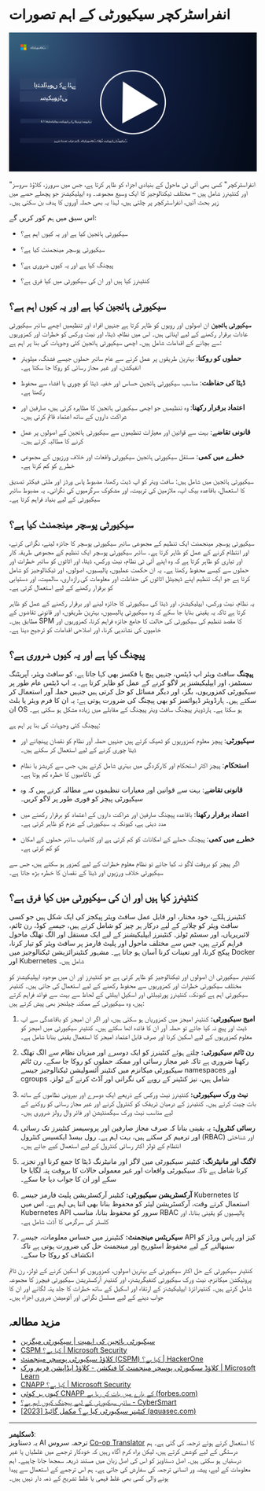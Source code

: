 <!--
CO_OP_TRANSLATOR_METADATA:
{
  "original_hash": "882ebf66a648f419bcbf680ed6aefa00",
  "translation_date": "2025-09-03T20:08:21+00:00",
  "source_file": "6.1 Infrastructure security key concepts.md",
  "language_code": "ur"
}
-->
# انفراسٹرکچر سیکیورٹی کے اہم تصورات

[![ویڈیو دیکھیں](../../translated_images/6-1_placeholder.773c176b8b7e3560d49a8ab481a9457006c04ad3c7b3acd4a4291af6da21df7f.ur.png)](https://learn-video.azurefd.net/vod/player?id=729d969e-c8ce-4889-aaa0-e5d92658ed62)

"انفراسٹرکچر" کسی بھی آئی ٹی ماحول کے بنیادی اجزاء کو ظاہر کرتا ہے، جس میں سرورز، کلاؤڈ سروسز اور کنٹینرز شامل ہیں – مختلف ٹیکنالوجیز کا ایک وسیع مجموعہ۔ وہ ایپلیکیشنز جو پچھلے حصے میں زیر بحث آئیں، انفراسٹرکچر پر چلتی ہیں، لہذا یہ بھی حملہ آوروں کا ہدف بن سکتی ہیں۔

اس سبق میں ہم کور کریں گے:

- سیکیورٹی ہائجین کیا ہے اور یہ کیوں اہم ہے؟

- سیکیورٹی پوسچر مینجمنٹ کیا ہے؟

- پیچنگ کیا ہے اور یہ کیوں ضروری ہے؟

- کنٹینرز کیا ہیں اور ان کی سیکیورٹی میں کیا فرق ہے؟

## سیکیورٹی ہائجین کیا ہے اور یہ کیوں اہم ہے؟

**سیکیورٹی ہائجین** ان اصولوں اور رویوں کو ظاہر کرتا ہے جنہیں افراد اور تنظیمیں اچھے سائبر سیکیورٹی عادات برقرار رکھنے کے لیے اپناتی ہیں۔ اس میں نظام، ڈیٹا، اور نیٹ ورکس کو خطرات اور کمزوریوں سے بچانے کے اقدامات شامل ہیں۔ اچھی سیکیورٹی ہائجین کئی وجوہات کی بنا پر اہم ہے:

- **حملوں کو روکنا**: بہترین طریقوں پر عمل کرنے سے عام سائبر حملوں جیسے فشنگ، میلویئر انفیکشن، اور غیر مجاز رسائی کو روکا جا سکتا ہے۔

- **ڈیٹا کی حفاظت**: مناسب سیکیورٹی ہائجین حساس اور خفیہ ڈیٹا کو چوری یا افشاء سے محفوظ رکھتا ہے۔

- **اعتماد برقرار رکھنا**: وہ تنظیمیں جو اچھی سیکیورٹی ہائجین کا مظاہرہ کرتی ہیں، صارفین اور شراکت داروں کے ساتھ اعتماد قائم کرتی ہیں۔

- **قانونی تقاضے**: بہت سے قوانین اور معیارات تنظیموں سے سیکیورٹی ہائجین کے اصولوں پر عمل کرنے کا مطالبہ کرتے ہیں۔

- **خطرے میں کمی**: مستقل سیکیورٹی ہائجین سیکیورٹی واقعات اور خلاف ورزیوں کے مجموعی خطرے کو کم کرتا ہے۔

سیکیورٹی ہائجین میں شامل ہیں: سافٹ ویئر کو اپ ڈیٹ رکھنا، مضبوط پاس ورڈز اور ملٹی فیکٹر تصدیق کا استعمال، باقاعدہ بیک اپ، ملازمین کی تربیت، اور مشکوک سرگرمیوں کی نگرانی۔ یہ مضبوط سائبر سیکیورٹی کے لیے بنیاد فراہم کرتا ہے۔

## سیکیورٹی پوسچر مینجمنٹ کیا ہے؟

سیکیورٹی پوسچر مینجمنٹ ایک تنظیم کے مجموعی سائبر سیکیورٹی پوسچر کا جائزہ لینے، نگرانی کرنے، اور انتظام کرنے کے عمل کو ظاہر کرتا ہے۔ سائبر سیکیورٹی پوسچر ایک تنظیم کے مجموعی طریقہ کار اور تیاری کو ظاہر کرتا ہے کہ وہ اپنے آئی ٹی نظام، نیٹ ورکس، ڈیٹا، اور اثاثوں کو سائبر خطرات اور حملوں سے کیسے محفوظ رکھتا ہے۔ یہ ان حکمت عملیوں، پالیسیوں، اصولوں، اور ٹیکنالوجیز کو شامل کرتا ہے جو ایک تنظیم اپنے ڈیجیٹل اثاثوں کی حفاظت اور معلومات کی رازداری، سالمیت، اور دستیابی کو برقرار رکھنے کے لیے استعمال کرتی ہے۔ 

یہ نظام، نیٹ ورکس، ایپلیکیشنز، اور ڈیٹا کی سیکیورٹی کا جائزہ لینے اور برقرار رکھنے کے عمل کو ظاہر کرتا ہے تاکہ یہ یقینی بنایا جا سکے کہ وہ سیکیورٹی پالیسیوں، بہترین طریقوں، اور قانونی تقاضوں کے مطابق ہیں۔ SPM کا مقصد تنظیم کی سیکیورٹی کی حالت کا جامع جائزہ فراہم کرنا، کمزوریوں اور خامیوں کی نشاندہی کرنا، اور اصلاحی اقدامات کو ترجیح دینا ہے۔

## پیچنگ کیا ہے اور یہ کیوں ضروری ہے؟

**پیچنگ** سافٹ ویئر اپ ڈیٹس، جنہیں پیچ یا فکسز بھی کہا جاتا ہے، کو سافٹ ویئر، آپریٹنگ سسٹمز، اور ایپلیکیشنز پر لاگو کرنے کے عمل کو ظاہر کرتا ہے۔ یہ اپ ڈیٹس عام طور پر سیکیورٹی کمزوریوں، بگز، اور دیگر مسائل کو حل کرتی ہیں جنہیں حملہ آور استعمال کر سکتے ہیں۔ ہارڈویئر ڈیوائسز کو بھی پیچنگ کی ضرورت ہوتی ہے: یہ ان کا فرم ویئر یا بلٹ ان OS ہو سکتا ہے۔ ہارڈویئر پیچنگ سافٹ ویئر پیچنگ کے مقابلے میں زیادہ مشکل ہو سکتی ہے۔

پیچنگ کئی وجوہات کی بنا پر اہم ہے:

- **سیکیورٹی**: پیچز معلوم کمزوریوں کو ٹھیک کرتے ہیں جنہیں حملہ آور نظام کو نقصان پہنچانے اور ڈیٹا چوری کرنے کے لیے استعمال کر سکتے ہیں۔

- **استحکام**: پیچز اکثر استحکام اور کارکردگی میں بہتری شامل کرتے ہیں، جس سے کریشز یا نظام کی ناکامیوں کا خطرہ کم ہوتا ہے۔

- **قانونی تقاضے**: بہت سے قوانین اور معیارات تنظیموں سے مطالبہ کرتے ہیں کہ وہ سیکیورٹی پیچز کو فوری طور پر لاگو کریں۔

- **اعتماد برقرار رکھنا**: باقاعدہ پیچنگ صارفین اور شراکت داروں کے اعتماد کو برقرار رکھنے میں مدد دیتی ہے، کیونکہ یہ سیکیورٹی کے عزم کو ظاہر کرتی ہے۔

- **خطرے میں کمی**: پیچنگ حملے کے امکانات کو کم کرتی ہے اور کامیاب سائبر حملوں کے امکان کو کم کرتی ہے۔

اگر پیچز کو بروقت لاگو نہ کیا جائے تو نظام معلوم خطرات کے لیے کمزور ہو سکتے ہیں، جس سے سیکیورٹی خلاف ورزیوں اور ڈیٹا کے نقصان کا خطرہ بڑھ جاتا ہے۔

## کنٹینرز کیا ہیں اور ان کی سیکیورٹی میں کیا فرق ہے؟

کنٹینرز ہلکے، خود مختار، اور قابل عمل سافٹ ویئر پیکجز کی ایک شکل ہیں جو کسی سافٹ ویئر کو چلانے کے لیے درکار ہر چیز کو شامل کرتے ہیں، جیسے کوڈ، رن ٹائم، لائبریریاں، اور سسٹم ٹولز۔ کنٹینرز ایپلیکیشنز کے لیے ایک مستقل اور الگ تھلگ ماحول فراہم کرتے ہیں، جس سے مختلف ماحول اور پلیٹ فارمز پر سافٹ ویئر کو تیار کرنا، پیکج کرنا، اور تعینات کرنا آسان ہو جاتا ہے۔ مشہور کنٹینرائزیشن ٹیکنالوجیز میں Docker اور Kubernetes شامل ہیں۔

کنٹینر سیکیورٹی ان اصولوں اور ٹیکنالوجیز کو ظاہر کرتی ہے جو کنٹینرز اور ان میں موجود ایپلیکیشنز کو مختلف سیکیورٹی خطرات اور کمزوریوں سے محفوظ رکھنے کے لیے استعمال کی جاتی ہیں۔ کنٹینر سیکیورٹی اہم ہے کیونکہ، کنٹینرز پورٹیبلٹی اور اسکیل ایبلٹی کے لحاظ سے بہت سے فوائد فراہم کرتے ہیں، وہ سیکیورٹی کے ممکنہ چیلنجز بھی پیش کرتے ہیں:

1. **امیج سیکیورٹی:** کنٹینر امیجز میں کمزوریاں ہو سکتی ہیں، اور اگر ان امیجز کو باقاعدگی سے اپ ڈیٹ اور پیچ نہ کیا جائے تو حملہ آور ان کا فائدہ اٹھا سکتے ہیں۔ کنٹینر سیکیورٹی میں امیجز کو معلوم کمزوریوں کے لیے اسکین کرنا اور صرف قابل اعتماد امیجز کا استعمال یقینی بنانا شامل ہے۔

2. **رن ٹائم سیکیورٹی:** چلتے ہوئے کنٹینرز کو ایک دوسرے اور میزبان نظام سے الگ تھلگ رکھنا ضروری ہے تاکہ غیر مجاز رسائی اور ممکنہ حملوں کو روکا جا سکے۔ رن ٹائم سیکیورٹی میکانزم میں کنٹینر آئسولیشن ٹیکنالوجیز جیسے namespaces اور cgroups شامل ہیں، نیز کنٹینر کے رویے کی نگرانی اور آڈٹ کرنے کے ٹولز۔

3. **نیٹ ورک سیکیورٹی:** کنٹینرز نیٹ ورکس کے ذریعے ایک دوسرے اور بیرونی نظاموں کے ساتھ بات چیت کرتے ہیں۔ کنٹینرز کے درمیان ٹریفک کو کنٹرول کرنے اور غیر مجاز رسائی کو روکنے کے لیے مناسب نیٹ ورک سیگمنٹیشن اور فائر وال رولز ضروری ہیں۔

4. **رسائی کنٹرول:** یہ یقینی بنانا کہ صرف مجاز صارفین اور پروسیسز کنٹینرز تک رسائی اور ترمیم کر سکتے ہیں، بہت اہم ہے۔ رول بیسڈ ایکسیس کنٹرول (RBAC) اور شناختی انتظام کے ٹولز اکثر رسائی کنٹرول کے لیے استعمال کیے جاتے ہیں۔

5. **لاگنگ اور مانیٹرنگ:** کنٹینر سیکیورٹی میں لاگز اور مانیٹرنگ ڈیٹا کا جمع کرنا اور تجزیہ کرنا شامل ہے تاکہ سیکیورٹی واقعات اور غیر معمولی حالات کا بروقت پتہ لگایا جا سکے اور ان کا جواب دیا جا سکے۔

6. **آرکسٹریشن سیکیورٹی:** کنٹینر آرکسٹریشن پلیٹ فارمز جیسے Kubernetes کا استعمال کرتے وقت، آرکسٹریشن لیئر کو محفوظ بنانا بھی اتنا ہی اہم ہے۔ اس میں Kubernetes API سرور کو محفوظ بنانا، مناسب RBAC پالیسیوں کو یقینی بنانا، اور کلسٹر کی سرگرمی کا آڈٹ شامل ہے۔

7. **سیکریٹس مینجمنٹ:** کنٹینرز میں حساس معلومات، جیسے API کیز اور پاس ورڈز کو سنبھالنے کے لیے محفوظ اسٹوریج اور مینجمنٹ حل کی ضرورت ہوتی ہے تاکہ انکشاف کو روکا جا سکے۔

کنٹینر سیکیورٹی کے حل اکثر سیکیورٹی کے بہترین اصولوں، کمزوریوں کو اسکین کرنے کے ٹولز، رن ٹائم پروٹیکشن میکانزم، نیٹ ورک سیکیورٹی کنفیگریشنز، اور کنٹینر آرکسٹریشن سیکیورٹی فیچرز کا مجموعہ شامل کرتے ہیں۔ کنٹینرائزڈ ایپلیکیشنز کے ارتقاء اور اسکیل کے ساتھ خطرات کا جلد پتہ لگانے اور ان کا جواب دینے کے لیے مسلسل نگرانی اور آٹومیشن ضروری اجزاء ہیں۔

## مزید مطالعہ

- [سیکیورٹی ہائجین کی اہمیت | سیکیورٹی میگزین](https://www.securitymagazine.com/articles/99510-the-importance-of-security-hygiene)
- [CSPM کیا ہے؟ | Microsoft Security](https://www.microsoft.com/security/business/security-101/what-is-cspm?WT.mc_id=academic-96948-sayoung)
- [کلاؤڈ سیکیورٹی پوسچر مینجمنٹ (CSPM) کیا ہے؟ | HackerOne](https://www.hackerone.com/knowledge-center/what-cloud-security-posture-management)
- [کلاؤڈ سیکیورٹی پوسچر مینجمنٹ کا فنکشن - کلاؤڈ ایڈاپشن فریم ورک | Microsoft Learn](https://learn.microsoft.com/azure/cloud-adoption-framework/organize/cloud-security-posture-management?WT.mc_id=academic-96948-sayoung)
- [CNAPP کیا ہے؟ | Microsoft Security](https://www.microsoft.com/security/business/security-101/what-is-cnapp)
- [کیوں ہر کوئی CNAPP کے بارے میں بات کر رہا ہے (forbes.com)](https://www.forbes.com/sites/forbestechcouncil/2021/12/10/why-everyone-is-talking-about-cnapp/?sh=567275ca1549)
- [سائبر سیکیورٹی کے لیے پیچنگ کیوں اہم ہے؟ - CyberSmart](https://cybersmart.co.uk/blog/why-is-patching-important-to-cybersecurity/)
- [کنٹینر سیکیورٹی کیا ہے؟ مکمل گائیڈ [2023] (aquasec.com)](https://www.aquasec.com/cloud-native-academy/container-security/container-security/)

---

**ڈسکلیمر**:  
یہ دستاویز AI ترجمہ سروس [Co-op Translator](https://github.com/Azure/co-op-translator) کا استعمال کرتے ہوئے ترجمہ کی گئی ہے۔ ہم درستگی کے لیے کوشش کرتے ہیں، لیکن براہ کرم آگاہ رہیں کہ خودکار ترجمے میں غلطیاں یا غیر درستیاں ہو سکتی ہیں۔ اصل دستاویز کو اس کی اصل زبان میں مستند ذریعہ سمجھا جانا چاہیے۔ اہم معلومات کے لیے، پیشہ ور انسانی ترجمہ کی سفارش کی جاتی ہے۔ ہم اس ترجمے کے استعمال سے پیدا ہونے والی کسی بھی غلط فہمی یا غلط تشریح کے ذمہ دار نہیں ہیں۔